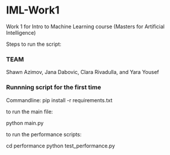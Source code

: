 # IML-Work1

Work 1 for Intro to Machine Learning course (Masters for Artificial Intelligence)

Steps to run the script:


### TEAM

Shawn Azimov, Jana Dabovic, Clara Rivadulla, and Yara Yousef


### Runnning script for the first time


Commandline:
pip install -r requirements.txt

to run the main file:

python main.py

to run the performance scripts:

cd performance
python test_performance.py
